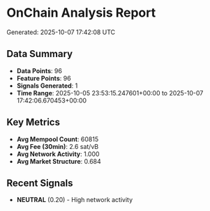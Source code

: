 # OnChain Analysis Report
Generated: 2025-10-07 17:42:08 UTC

## Data Summary
- **Data Points**: 96
- **Feature Points**: 96
- **Signals Generated**: 1
- **Time Range**: 2025-10-05 23:53:15.247601+00:00 to 2025-10-07 17:42:06.670453+00:00

## Key Metrics
- **Avg Mempool Count**: 60815
- **Avg Fee (30min)**: 2.6 sat/vB
- **Avg Network Activity**: 1.000
- **Avg Market Structure**: 0.684

## Recent Signals
- **NEUTRAL** (0.20) - High network activity
